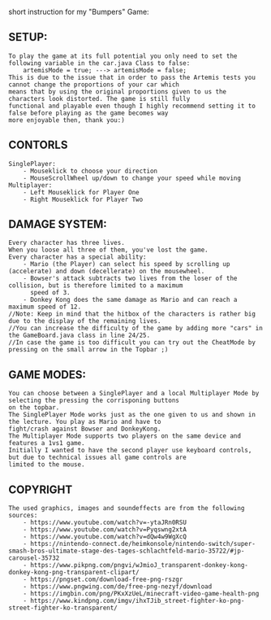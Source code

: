 short instruction for my "Bumpers" Game:
    
SETUP:
- 
    To play the game at its full potential you only need to set the following variable in the car.java Class to false:
        artemisMode = true; ---> artemisMode = false;
    This is due to the issue that in order to pass the Artemis tests you cannot change the proportions of your car which
    means that by using the original proportions given to us the characters look distorted. The game is still fully
    functional and playable even though I highly recommend setting it to false before playing as the game becomes way 
    more enjoyable then, thank you:)

CONTORLS
-
    SinglePlayer:
        - Mouseklick to choose your direction
        - MouseScrollWheel up/down to change your speed while moving
    Multiplayer:
        - Left Mouseklick for Player One
        - Right Mouseklick for Player Two


DAMAGE SYSTEM:
-
    Every character has three lives. 
    When you loose all three of them, you've lost the game.
    Every character has a special ability:
        - Mario (the Player) can select his speed by scrolling up (accelerate) and down (decellerate) on the mousewheel.
        - Bowser's attack subtracts two lives from the loser of the collision, but is therefore limited to a maximum 
          speed of 3.
        - Donkey Kong does the same damage as Mario and can reach a maximum speed of 12. 
    //Note: Keep in mind that the hitbox of the characters is rather big due to the display of the remaining lives.
    //You can increase the difficulty of the game by adding more "cars" in the GameBoard.java class in line 24/25. 
    //In case the game is too difficult you can try out the CheatMode by pressing on the small arrow in the Topbar ;)
GAME MODES:
- 
    You can choose between a SinglePlayer and a local Multiplayer Mode by selecting the pressing the corrisponing buttons 
    on the topbar.
    The SinglePlayer Mode works just as the one given to us and shown in the lecture. You play as Mario and have to 
    fight/crash against Bowser and DonkeyKong.
    The Multiplayer Mode supports two players on the same device and features a 1vs1 game.
    Initially I wanted to have the second player use keyboard controls, but due to technical issues all game controls are 
    limited to the mouse.
COPYRIGHT
- 
    The used graphics, images and soundeffects are from the following sources:
        - https://www.youtube.com/watch?v=-ytaJRn0RSU
        - https://www.youtube.com/watch?v=Pyqswng2xtA
        - https://www.youtube.com/watch?v=dQw4w9WgXcQ
        - https://nintendo-connect.de/heimkonsole/nintendo-switch/super-smash-bros-ultimate-stage-des-tages-schlachtfeld-mario-35722/#jp-carousel-35732
        - https://www.pikpng.com/pngvi/wJmioJ_transparent-donkey-kong-donkey-kong-png-transparent-clipart/
        - https://pngset.com/download-free-png-rszgr
        - https://www.pngwing.com/de/free-png-nezyf/download
        - https://imgbin.com/png/PKxXzUeL/minecraft-video-game-health-png
        - https://www.kindpng.com/imgv/ihxTJib_street-fighter-ko-png-street-fighter-ko-transparent/